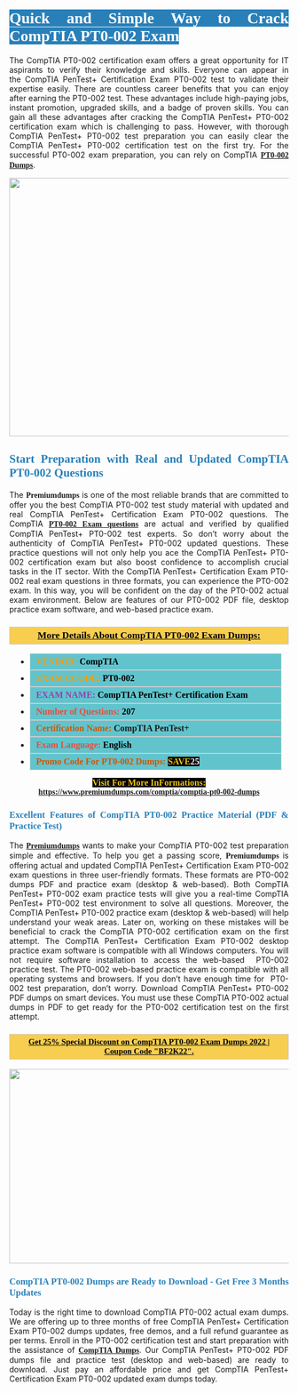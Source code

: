 <h1 style="text-align: justify;"><span style="color:#ffffff;"><span style="font-family:Georgia,serif;"><strong><span style="background-color:#2980b9;">Quick and Simple Way to Crack CompTIA PT0-002 Exam</span></strong></span></span></h1>

<p style="text-align: justify;">The CompTIA PT0-002 certification exam offers a great opportunity for IT aspirants to verify their knowledge and skills. Everyone can appear in the CompTIA PenTest+ Certification Exam PT0-002 test to validate their expertise easily. There are countless career benefits that you can enjoy after earning the PT0-002 test. These advantages include high-paying jobs, instant promotion, upgraded skills, and a badge of proven skills. You can gain all these advantages after cracking the CompTIA PenTest+ PT0-002 certification exam which is challenging to pass. However, with thorough CompTIA PenTest+ PT0-002 test preparation you can easily clear the CompTIA PenTest+ PT0-002 certification test on the first try. For the successful PT0-002 exam preparation, you can rely on CompTIA <span style="font-family:Georgia,serif;"><strong><a href="https://www.premiumdumps.com/comptia/comptia-pt0-002-dumps">PT0-002 Dumps</a></strong></span>.</p>

<p style="text-align: center;"><a href="https://www.premiumdumps.com/comptia/comptia-pt0-002-dumps"><img alt="" src="https://i.imgur.com/KJGzbJ2.jpeg" style="width: 700px; height: 465px;" /></a></p>

<h2 style="text-align: justify;"><span style="color:#2980b9;"><span style="font-family:Georgia,serif;"><strong>Start Preparation with Real and Updated CompTIA PT0-002 Questions</strong></span></span></h2>

<p style="text-align: justify;">The <span style="font-size:14px;"><span style="font-family:Georgia,serif;"><strong>Premiumdumps</strong></span></span> is one of the most reliable brands that are committed to offer you the best CompTIA PT0-002 test study material with updated and real CompTIA PenTest+ Certification Exam PT0-002 questions. The CompTIA <span style="font-family:Georgia,serif;"><strong><a href="https://www.premiumdumps.com/comptia/comptia-pt0-002-dumps">PT0-002 Exam questions</a></strong></span> are actual and verified by qualified CompTIA PenTest+ PT0-002 test experts. So don’t worry about the authenticity of CompTIA PenTest+ PT0-002 updated questions. These practice questions will not only help you ace the CompTIA PenTest+ PT0-002 certification exam but also boost confidence to accomplish crucial tasks in the IT sector. With the CompTIA PenTest+ Certification Exam PT0-002 real exam questions in three formats, you can experience the PT0-002 exam. In this way, you will be confident on the day of the PT0-002 actual exam environment. Below are features of our PT0-002 PDF file, desktop practice exam software, and web-based practice exam.</p>

<h3 style="background: #f7ce50; border: 1px solid rgb(204, 204, 204); padding: 5px 10px; text-align: center;"><span style="font-family:Georgia,serif;"><u><u><span style="color:#000000;"><span style="font-size:11pt"><span style="line-height:normal"><b><span style="font-size:13.0pt"><span cambria="">More Details About CompTIA PT0-002 Exam Dumps:</span></span></b></span></span></span></u></u></span></h3>

<ul>
	<li style="margin:0cm 10pt">
	<div style="background:#61c4cd; border: 1px solid rgb(204, 204, 204); padding: 5px 10px; text-align: justify;"><span style="font-family:Georgia,serif;"><span style="font-size:11pt"><span style="line-height:normal"><b><span style="font-size:12.0pt"><span new="" roman="" times=""><span style="color:#f39c12;">VENDOR:</span> <span style="color:#000000;">CompTIA</span></span></span></b></span></span></span></div>
	</li>
	<li style="margin:0cm 10pt">
	<div style="background: #61c4cd; border: 1px solid rgb(204, 204, 204); padding: 5px 10px; text-align: justify;"><span style="font-family:Georgia,serif;"><span style="font-size:11pt"><span style="line-height:normal"><b><span style="font-size:12.0pt"><span new="" roman="" times=""><span style="color:#f39c12;">EXAM CCODE:</span> <span style="color:#000000;">PT0-002</span></span></span></b></span></span></span></div>
	</li>
	<li style="margin:0cm 10pt">
	<div style="background: #61c4cd; border: 1px solid rgb(204, 204, 204); padding: 5px 10px; text-align: justify;"><span style="font-family:Georgia,serif;"><span style="font-size:11pt"><span style="line-height:normal"><b><span style="font-size:12.0pt"><span new="" roman="" times=""><span style="color:#8e44ad;">EXAM NAME:</span> <span style="color:#000000;">CompTIA PenTest+ Certification Exam</span></span></span></b></span></span></span></div>
	</li>
	<li style="margin:0cm 10pt">
	<div style="background: #61c4cd; border: 1px solid rgb(204, 204, 204); padding: 5px 10px;"><span style="font-family:Georgia,serif;"><span style="font-size:11pt"><span style="line-height:normal"><b><span style="font-size:12.0pt"><span new="" roman="" times=""><span style="color:#e74c3c;">Number of Questions:</span><span style="color:#000000;"><span style="color:#f1c40f;"> </span>207</span></span></span></b></span></span></span></div>
	</li>
	<li style="margin:0cm 10pt">
	<div style="background: #61c4cd; border: 1px solid rgb(204, 204, 204); padding: 5px 10px; text-align: justify;"><span style="font-family:Georgia,serif;"><span style="font-size:11pt"><span style="line-height:normal"><b><span style="font-size:12.0pt"><span new="" roman="" times=""><span style="color:#d35400;">Certification Name:</span> CompTIA PenTest+</span></span></b></span></span></span></div>
	</li>
	<li style="margin:0cm 10pt">
	<div style="background: #61c4cd; border: 1px solid rgb(204, 204, 204); padding: 5px 10px; text-align: justify;"><span style="font-family:Georgia,serif;"><span style="font-size:11pt"><span style="line-height:normal"><b><span style="font-size:12.0pt"><span new="" roman="" times=""><span style="color:#e74c3c;">Exam Language:</span> <span style="color:#000000;">English</span></span></span></b></span></span></span></div>
	</li>
	<li style="margin:0cm 10pt">
	<div style="background: #61c4cd; border: 1px solid rgb(204, 204, 204); padding: 5px 10px;"><span style="font-family:Georgia,serif;"><span style="font-size:11pt"><span style="line-height:normal"><b><span style="font-size:12.0pt"><span new="" roman="" times=""><span style="color:#d35400;">Promo Code For PT0-002 Dumps:</span><span style="color:#f1c40f;"> <span style="background-color:#000000;">SAVE</span></span><span style="color:#ffffff;"><span style="background-color:#000000;">25</span></span></span></span></b></span></span></span></div>
	</li>
</ul>

<p style="text-align: center;"><span style="font-family:Georgia,serif;"><strong><span style="font-size:16px;"><span style="color:#f1c40f;"><span style="background-color:#000000;">Visit For More InFormations:</span></span></span> <a href="https://www.premiumdumps.com/comptia/comptia-pt0-002-dumps">https://www.premiumdumps.com/comptia/comptia-pt0-002-dumps</a></strong></span></p>

<h3 style="text-align: justify;"><span style="color:#2980b9;"><span style="font-family:Georgia,serif;"><strong><strong><strong>Excellent Features of CompTIA PT0-002 Practice Material (PDF & Practice Test)</strong></strong></strong></span></span></h3>

<p style="text-align: justify;">The <a href="https://www.premiumdumps.com/"><span style="font-size:14px;"><span style="font-family:Georgia,serif;"><strong>Premiumdumps</strong></span></span></a> wants to make your CompTIA PT0-002 test preparation simple and effective. To help you get a passing score, <span style="font-size:14px;"><span style="font-family:Georgia,serif;"><strong>Premiumdumps </strong></span></span>is offering actual and updated CompTIA PenTest+ Certification Exam PT0-002 exam questions in three user-friendly formats. These formats are PT0-002 dumps PDF and practice exam (desktop & web-based). Both CompTIA PenTest+ PT0-002 exam practice tests will give you a real-time CompTIA PenTest+ PT0-002 test environment to solve all questions. Moreover, the CompTIA PenTest+ PT0-002 practice exam (desktop & web-based) will help understand your weak areas. Later on, working on these mistakes will be beneficial to crack the CompTIA PT0-002 certification exam on the first attempt. The CompTIA PenTest+ Certification Exam PT0-002 desktop practice exam software is compatible with all Windows computers. You will not require software installation to access the web-based  PT0-002 practice test. The PT0-002 web-based practice exam is compatible with all operating systems and browsers. If you don’t have enough time for  PT0-002 test preparation, don’t worry. Download CompTIA PenTest+ PT0-002 PDF dumps on smart devices. You must use these CompTIA PT0-002 actual dumps in PDF to get ready for the PT0-002 certification test on the first attempt.</p>

<h3 style="background: rgb(247, 206, 80); border: 1px solid rgb(204, 204, 204); padding: 5px 10px; text-align: center;"><span style="font-family:Georgia,serif;"><u><span style="color:#000000;"><span style="font-size:11pt;"><span style="line-height:normal;"><b><span cambria="">Get 25% Special Discount on CompTIA PT0-002 Exam Dumps 2022 | Coupon Code "BF2K22".</span></b></span></span></span></u></span></h3>

<p style="text-align: center;"><strong><strong><a href="https://www.premiumdumps.com/comptia/comptia-pt0-002-dumps"><img alt="" src="https://i.imgur.com/F18GQwv.jpeg" style="width: 700px; height: 350px;" /></a></strong></strong></p>

<h3 style="text-align: justify;"><strong><span style="color:#2980b9;"><span style="font-family:Georgia,serif;"><strong><strong><strong>CompTIA PT0-002 Dumps are Ready to Download - Get Free 3 Months Updates</strong></strong></strong></span></span></strong></h3>

<p style="text-align: justify;">Today is the right time to download CompTIA PT0-002 actual exam dumps. We are offering up to three months of free CompTIA PenTest+ Certification Exam PT0-002 dumps updates, free demos, and a full refund guarantee as per terms. Enroll in the PT0-002 certification test and start preparation with the assistance of <span style="font-family:Georgia,serif;"><strong><a href="https://www.premiumdumps.com/comptia-exam-dumps">CompTIA Dumps</a></strong></span>. Our CompTIA PenTest+ PT0-002 PDF dumps file and practice test (desktop and web-based) are ready to download. Just pay an affordable price and get CompTIA PenTest+ Certification Exam PT0-002 updated exam dumps today.</p>
